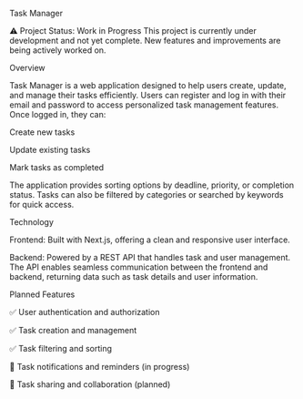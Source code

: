 Task Manager

⚠️ Project Status: Work in Progress
This project is currently under development and not yet complete. New features and improvements are being actively worked on.

Overview

Task Manager is a web application designed to help users create, update, and manage their tasks efficiently. Users can register and log in with their email and password to access personalized task management features. Once logged in, they can:

Create new tasks

Update existing tasks

Mark tasks as completed

The application provides sorting options by deadline, priority, or completion status. Tasks can also be filtered by categories or searched by keywords for quick access.

Technology

Frontend: Built with Next.js, offering a clean and responsive user interface.

Backend: Powered by a REST API that handles task and user management. The API enables seamless communication between the frontend and backend, returning data such as task details and user information.

Planned Features

✅ User authentication and authorization

✅ Task creation and management

✅ Task filtering and sorting

🔄 Task notifications and reminders (in progress)

🔄 Task sharing and collaboration (planned)
